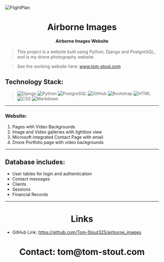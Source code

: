 ![FlightPlan](static/images/14_d.png)



<h1 align="center">Airborne Images</h1>

<h4 align="center">Airborne Images Website </h4>

> This project is a website built using Python, Django and PostgreSQL, and is my drone photography website.

> See the working website here: www.tom-stout.com

## Technology Stack:


> ![Django](https://img.shields.io/badge/Django-092E20?style=for-the-badge&logo=django&logoColor=green)
![Python](https://img.shields.io/badge/Python-FFD43B?style=for-the-badge&logo=python&logoColor=blue)
![PostgreSQL](https://img.shields.io/badge/PostgreSQL-316192?style=for-the-badge&logo=postgresql&logoColor=white)
![GitHub](https://img.shields.io/badge/GitHub-100000?style=for-the-badge&logo=github&logoColor=white)
![Bootstrap](https://img.shields.io/badge/Bootstrap-563D7C?style=for-the-badge&logo=bootstrap&logoColor=white)
![HTML](https://img.shields.io/badge/HTML5-E34F26?style=for-the-badge&logo=html5&logoColor=white)
![CSS](https://img.shields.io/badge/CSS3-1572B6?style=for-the-badge&logo=css3&logoColor=white)
![Markdown](https://img.shields.io/badge/Markdown-000000?style=for-the-badge&logo=markdown&logoColor=white)  


___


### Website:
1. Pages with Video Backgrounds
2. Image and Video galleries with lightbox view
3. Microsoft integrated Contact Page with email        
5. Drone Portfolio page with video backgrounds

___


## Database includes:
-   User tables for login and authentication
-   Contact messages
-   Clients
-   Sessions
-   Financial Records  

___


<h1 align="center">Links</h1>

* GitHub Link:  https://github.com/Tom-Stout325/airborne_images


<h1 align="center">Contact:  tom@tom-stout.com </h1>